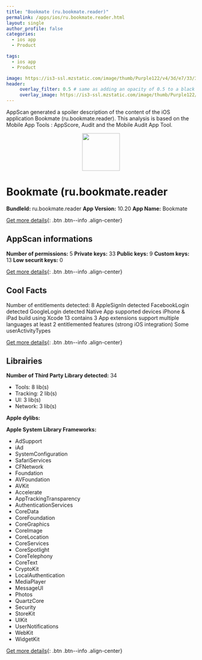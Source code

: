 ```yaml
---
title: "Bookmate (ru.bookmate.reader)"
permalink: /apps/ios/ru.bookmate.reader.html
layout: single
author_profile: false
categories: 
  - ios app 
  - Product 

tags: 
  - ios app 
  - Product 

image: https://is3-ssl.mzstatic.com/image/thumb/Purple122/v4/3d/e7/33/3de7332a-0af2-ca6d-26ef-c535b1282047/AppIcon.ru.bookmate.reader-0-1x_U007emarketing-0-7-0-85-220.png/512x512bb.jpg
header: 
     overlay_filter: 0.5 # same as adding an opacity of 0.5 to a black background
     overlay_image: https://is3-ssl.mzstatic.com/image/thumb/Purple122/v4/3d/e7/33/3de7332a-0af2-ca6d-26ef-c535b1282047/AppIcon.ru.bookmate.reader-0-1x_U007emarketing-0-7-0-85-220.png/512x512bb.jpg
---
```

AppScan generated a spoiler description of the content of the iOS application Bookmate (ru.bookmate.reader). This analysis is based on the Mobile App Tools : AppScore, Audit and the Mobile Audit App Tool.

  
  
<div style="text-align: center;"><img src="https://is3-ssl.mzstatic.com/image/thumb/Purple122/v4/3d/e7/33/3de7332a-0af2-ca6d-26ef-c535b1282047/AppIcon.ru.bookmate.reader-0-1x_U007emarketing-0-7-0-85-220.png/512x512bb.jpg" width="100" height="100"></div>  
  
# Bookmate (ru.bookmate.reader

**BundleId:** ru.bookmate.reader
**App Version:** 10.20
**App Name:** Bookmate


[Get more details](/pricing.html){: .btn .btn--info .align-center}  
  
## AppScan informations 

**Number of permissions:** 5
**Private keys:** 33
**Public keys:** 9
**Custom keys:** 13
**Low securit keys:** 0
  
[Get more details](/pricing.html){: .btn .btn--info .align-center}

## Cool Facts

Number of entitlements detected: 8
AppleSignIn detected
FacebookLogin detected
GoogleLogin detected
Native App
supported devices iPhone & iPad
build using Xcode 13
contains 3 App extensions
support multiple languages
at least 2 entitlemented features (strong iOS integration)
Some userActivityTypes
  
[Get more details](/pricing.html){: .btn .btn--info .align-center}

## Librairies 
**Number of Third Party Library detected:** 34
- Tools: 8 lib(s)
- Tracking: 2 lib(s)
- UI: 3 lib(s)
- Network: 3 lib(s)

**Apple dylibs:**


**Apple System Library Frameworks:**
- AdSupport
- iAd
- SystemConfiguration
- SafariServices
- CFNetwork
- Foundation
- AVFoundation
- AVKit
- Accelerate
- AppTrackingTransparency
- AuthenticationServices
- CoreData
- CoreFoundation
- CoreGraphics
- CoreImage
- CoreLocation
- CoreServices
- CoreSpotlight
- CoreTelephony
- CoreText
- CryptoKit
- LocalAuthentication
- MediaPlayer
- MessageUI
- Photos
- QuartzCore
- Security
- StoreKit
- UIKit
- UserNotifications
- WebKit
- WidgetKit


  
[Get more details](/pricing.html){: .btn .btn--info .align-center}

